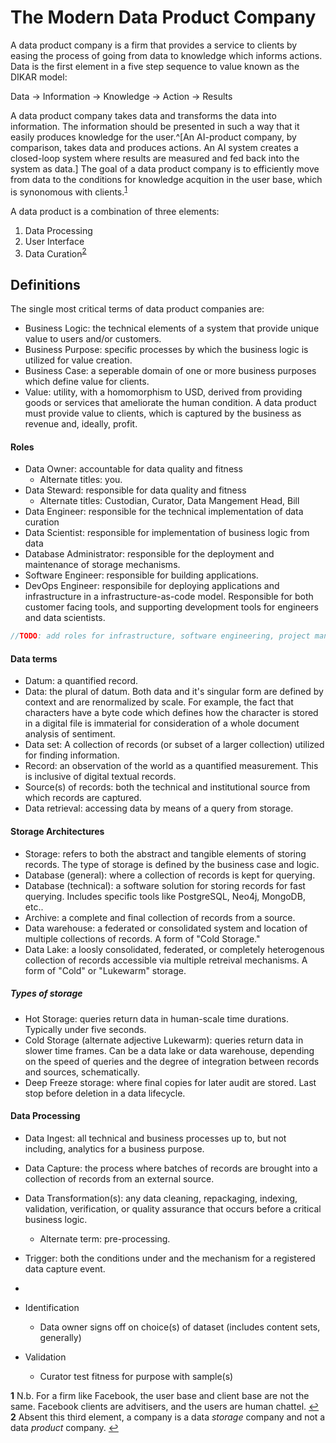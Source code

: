 # The Modern Data Product Company

A data product company is a firm that provides a service to clients by easing the process of going from data to knowledge which informs actions. Data is the first element in a five step sequence to value known as the DIKAR model:

Data -> Information -> Knowledge -> Action -> Results

A data product company takes data and transforms the data into information. The information should be presented in such a way that it easily produces knowledge for the user.^[An AI-product company, by comparison, takes data and produces actions. An AI system creates a closed-loop system where results are measured and fed back into the system as data.] The goal of a data product company is to efficiently move from data to the conditions for knowledge acquition in the user base, which is synonomous with clients.<sup id="a1">[1](#f1)</sup>

A data product is a combination of three elements:

1. Data Processing
2. User Interface
3. Data Curation<sup id="a1">[2](#f1)</sup>

## Definitions

The single most critical terms of data product companies are:
- Business Logic: the technical elements of a system that provide unique value to users and/or customers.
- Business Purpose: specific processes by which the business logic is utilized for value creation.
- Business Case: a seperable domain of one or more business purposes which define value for clients.
- Value: utility, with a homomorphism to USD, derived from providing goods or services that ameliorate the human condition. A data product must provide value to clients, which is captured by the business as revenue and, ideally, profit.

#### Roles

- Data Owner: accountable for data quality and fitness
    - Alternate titles: you.
- Data Steward: responsible for data quality and fitness
    - Alternate titles: Custodian, Curator, Data Mangement Head, Bill
- Data Engineer: responsible for the technical implementation of data curation
- Data Scientist: responsible for implementation of business logic from data
- Database Administrator: responsible for the deployment and maintenance of storage mechanisms.
- Software Engineer: responsible for building applications.
- DevOps Engineer: responsibile for deploying applications and infrastructure in a infrastructure-as-code model. Responsible for both customer facing tools, and supporting development tools for engineers and data scientists.

```cpp
//TODO: add roles for infrastructure, software engineering, project management, other things.
```

#### Data terms

- Datum: a quantified record. 
- Data: the plural of datum. Both data and it's singular form are defined by context and are renormalized by scale. For example, the fact that characters have a byte code which defines how the character is stored in a digital file is immaterial for consideration of a whole document analysis of sentiment.
- Data set: A collection of records (or subset of a larger collection) utilized for finding information.
- Record: an observation of the world as a quantified measurement. This is inclusive of digital textual records.
- Source(s) of records: both the technical and institutional source from which records are captured.
- Data retrieval: accessing data by means of a query from storage.

#### Storage Architectures

- Storage: refers to both the abstract and tangible elements of storing records. The type of storage is defined by the business case and logic.
- Database (general): where a collection of records is kept for querying.
- Database (technical): a software solution for storing records for fast querying. Includes specific tools like PostgreSQL, Neo4j, MongoDB, etc..
- Archive: a complete and final collection of records from a source.
- Data warehouse: a federated or consolidated system and location of multiple collections of records. A form of "Cold Storage."
- Data Lake: a loosly consolidated, federated, or completely heterogenous collection of records accessible via multiple retreival mechanisms. A form of "Cold" or "Lukewarm" storage.

##### Types of storage
- Hot Storage: queries return data in human-scale time durations. Typically under five seconds.
- Cold Storage (alternate adjective Lukewarm): queries return data in slower time frames. Can be a data lake or data warehouse, depending on the speed of queries and the degree of integration between records and sources, schematically.
- Deep Freeze storage: where final copies for later audit are stored. Last stop before deletion in a data lifecycle.

#### Data Processing
- Data Ingest: all technical and business processes up to, but not including, analytics for a business purpose.
- Data Capture: the process where batches of records are brought into a collection of records from an external source.
- Data Transformation(s): any data cleaning, repackaging, indexing, validation, verification, or quality assurance that occurs before a critical business logic.
    - Alternate term: pre-processing.
- Trigger: both the conditions under and the mechanism for a registered data capture event.
- 


    


- Identification
    - Data owner signs off on choice(s) of dataset (includes content sets, generally)
- Validation
    - Curator test fitness for purpose with sample(s)

<b id="f1">1</b> N.b. For a firm like Facebook, the user base and client base are not the same. Facebook clients are advitisers, and the users are human chattel. [↩](#a1)
<b id="f1">2</b> Absent this third element, a company is a data _storage_ company and not a data _product_ company. [↩](#a1)